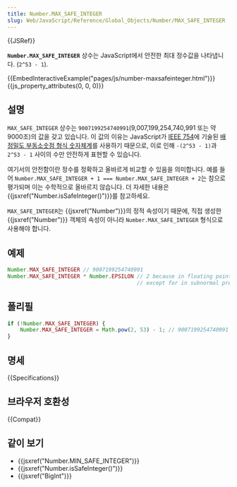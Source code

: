 ```yaml
---
title: Number.MAX_SAFE_INTEGER
slug: Web/JavaScript/Reference/Global_Objects/Number/MAX_SAFE_INTEGER
---
```


{{JSRef}}

**`Number.MAX_SAFE_INTEGER`** 상수는 JavaScript에서 안전한 최대 정수값을 나타냅니다. (`2^53 - 1`).

{{EmbedInteractiveExample("pages/js/number-maxsafeinteger.html")}}{{js_property_attributes(0, 0, 0)}}

## 설명

`MAX_SAFE_INTEGER` 상수는 `9007199254740991`(9,007,199,254,740,991 또는 약 9000조)의 값을 갖고 있습니다. 이 값의 이유는 JavaScript가 [IEEE 754](http://en.wikipedia.org/wiki/IEEE_floating_point)에 기술된 [배정밀도 부동소숫점 형식 숫자체계](http://en.wikipedia.org/wiki/Double_precision_floating-point_format)를 사용하기 때문으로, 이로 인해 `-(2^53 - 1)`과 `2^53 - 1` 사이의 수만 안전하게 표현할 수 있습니다.

여기서의 안전함이란 정수를 정확하고 올바르게 비교할 수 있음을 의미합니다. 예를 들어 `Number.MAX_SAFE_INTEGER + 1 === Number.MAX_SAFE_INTEGER + 2`는 참으로 평가되며 이는 수학적으로 올바르지 않습니다. 더 자세한 내용은 {{jsxref("Number.isSafeInteger()")}}를 참고하세요.

`MAX_SAFE_INTEGER`는 {{jsxref("Number")}}의 정적 속성이기 때문에, 직접 생성한 {{jsxref("Number")}} 객체의 속성이 아니라 `Number.MAX_SAFE_INTEGER` 형식으로 사용해야 합니다.

## 예제

```js
Number.MAX_SAFE_INTEGER // 9007199254740991
Number.MAX_SAFE_INTEGER * Number.EPSILON // 2 because in floating points, the value is actually the decimal trailing "1"
                                         // except for in subnormal precision cases such as zero
```

## 폴리필

```js
if (!Number.MAX_SAFE_INTEGER) {
    Number.MAX_SAFE_INTEGER = Math.pow(2, 53) - 1; // 9007199254740991
}
```

## 명세

{{Specifications}}

## 브라우저 호환성

{{Compat}}

## 같이 보기

- {{jsxref("Number.MIN_SAFE_INTEGER")}}
- {{jsxref("Number.isSafeInteger()")}}
- {{jsxref("BigInt")}}
